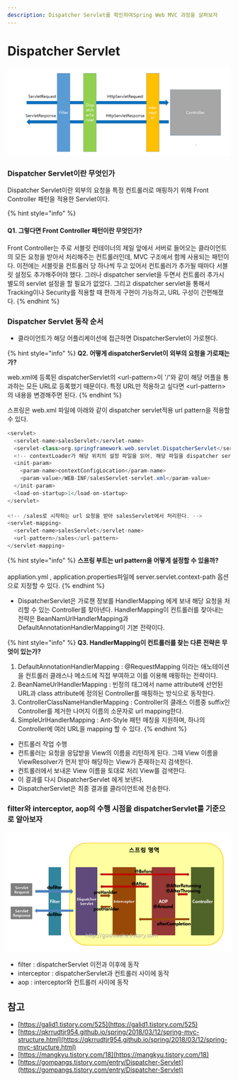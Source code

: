 ```yaml
---
description: Dispatcher Servlet를 확인하여Spring Web MVC 과정을 살펴보자
---
```


# Dispatcher Servlet

![](<../.gitbook/assets/image (11).png>)

### Dispatcher Servlet이란 무엇인가

Dispatcher Servlet이란 외부의 요청을 특정 컨트롤러로 매핑하기 위해 Front Controller 패턴을 적용한 Servlet이다.

{% hint style="info" %}
#### Q1. 그렇다면 Front Controller 패턴이란 무엇인가?

Front Controller는 주로 서블릿 컨테이너의 제일 앞에서 서버로 들어오는 클라이언트의 모든 요청을 받아서 처리해주는 컨트롤러인데, MVC 구조에서 함께 사용되는 패턴이다. 이전에는 서블릿을 컨트롤러 당 하나씩 두고 있어서 컨트롤러가 추가될 때마다 서블릿 설정도 추가해주어야 했다. 그러나 dispatcher servlet을 두면서 컨트롤러 추가시 별도의 servlet 설정을 할 필요가 없었다. 그리고 dispatcher servlet을 통해서 Tracking이나 Security를 적용할 때 편하게 구현이 가능하고, URL 구성이 간편해졌다.
{% endhint %}

### Dispatcher Servlet 동작 순서

* 클라이언트가 해당 어플리케이션에 접근하면 DispatcherServlet이 가로챈다.

{% hint style="info" %}
**Q2. 어떻게 dispatcherServlet이 외부의 요청을 가로채는가?**

web.xml에 등록된 dispatcherServlet의 \<url-pattern>이 '/'와 같이 해당 어플을 통과하는 모든 URL로 등록했기 때문이다. 특정 URL만 적용하고 싶다면 \<url-pattern>의 내용을 변경해주면 된다.
{% endhint %}

스프링은 web.xml 파일에 아래와 같이 dispatcher servlet적용 url pattern을 적용할 수 있다.

```java
<servlet>
  <servlet-name>salesServlet</servlet-name>
  <servlet-class>org.springframework.web.servlet.DispatcherServlet</servlet-class>
  <!-- contextLoader가 해당 위치의 설정 파일을 읽어, 해당 파일을 dispatcher servlet으로 만든다. -->
  <init-param>
    <param-name>contextConfigLocation</param-name>
    <param-value>/WEB-INF/salesServlet-servlet.xml</param-value>
  </init-param>
  <load-on-startup>1</load-on-startup>
</servlet>

<!-- /sales로 시작하는 url 요청을 받아 salesServlet에서 처리한다. -->
<servlet-mapping>
  <servlet-name>salesServlet</servlet-name>
  <url-pattern>/sales</url-pattern>
</servlet-mapping>
```

{% hint style="info" %}
**스프링 부트는 url pattern을 어떻게 설정할 수 있을까?**\
\
appliation.yml , application.properties파일에 server.servlet.context-path 옵션으로 지정할 수 있다.
{% endhint %}

* DispatcherServlet은 가로챈 정보를 HandlerMapping 에게 보내 해당 요청을 처리할 수 있는 Controller를 찾아낸다. HandlerMapping이 컨트롤러를 찾아내는 전략은 BeanNamUrlHandlerMapping과 DefaultAnnotationHandlerMapping이 기본 전략이다.

{% hint style="info" %}
**Q3. HandlerMapping이 컨트롤러를 찾는 다른 전략은 무엇이 있는가?**

1. DefaultAnnotationHandlerMapping : @RequestMapping 이라는 애노테이션을 컨트롤러 클래스나 메소드에 직접 부여하고 이를 이용해 매핑하는 전략이다.
2. BeanNameUrlHandlerMapping : 빈정의 태그에서 name attribute에 선언된 URL과 class attribute에 정의된 Controller를 매핑하는 방식으로 동작한다.
3. ControllerClassNameHandlerMapping : Controller의 클래스 이름중 suffix인 Controller를 제거한 나머지 이름의 소문자로 url mapping한다.
4. SimpleUrlHandlerMapping : Ant-Style 패턴 매칭을 지원하며, 하나의 Controller에 여러 URL을 mapping 할 수 있다.
{% endhint %}

* 컨트롤러 작업 수행
* 컨트롤러는 요청을 응답받을 View의 이름을 리턴하게 된다. 그때 View 이름을 ViewResolver가 먼저 받아 해당하는 View가 존재하는지 검색한다.
* 컨트롤러에서 보내온 View 이름을 토대로 처리 View를 검색한다.
* 이 결과를 다시 DispatcherServlet 에게 보낸다.
* DispatcherServlet은 최종 결과를 클라이언트에 전송한다.

### **filter와 interceptor, aop의 수행 시점을 dispatcherServlet를 기준으로 알아보자**

![](<../.gitbook/assets/image (108).png>)

* filter : dispatcherServlet 이전과 이후에 동작
* interceptor : dispatcherServlet과 컨트롤러 사이에 동작
* aop : interceptor와 컨트롤러 사이에 동작

## 참고

* [https://galid1.tistory.com/525](https://galid1.tistory.com/525)
* [https://qkrrudtjr954.github.io/spring/2018/03/12/spring-mvc-structure.html](https://qkrrudtjr954.github.io/spring/2018/03/12/spring-mvc-structure.html)
* [https://mangkyu.tistory.com/18](https://mangkyu.tistory.com/18)
* [https://gompangs.tistory.com/entry/Dispatcher-Servlet](https://gompangs.tistory.com/entry/Dispatcher-Servlet)
